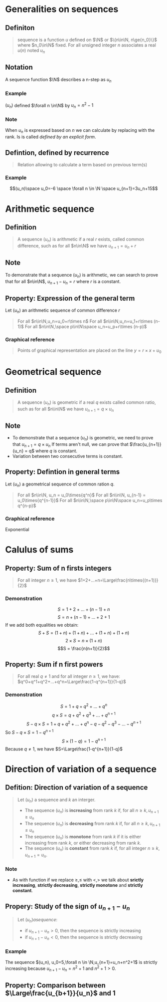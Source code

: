 # Generalities on sequences

## Definiton
> sequence is a function $u$ defined on $\N$ or $\{n\in\N, n\ge{n_0}\}$ where $n_0\in\N$ fixed. For all unsigned integer $n$ associates a real $u(n)$ noted $u_n$

## Notation
A sequence function $\N$ describes a n-step as $u_n$
### Example
$(u_n)$ defined $\forall n \in\N$ by $u_n=n^2-1$

### Note
When $u_n$ is expressed based on $n$ we can calculate by replacing with the rank. Is is called *defined by an explicit form*.

## Defintion, defined by recurrence
> Relation allowing to calculate a term based on previous term(s)
### Example
$$(u_n)\space u_0=-6 \space \forall n \in \N \space u_{n+1}=3u_n+15$$

# Arithmetic sequence
## Definition
> A sequence $(u_n)$ is arithmetic if a real $r$ exists, called common difference, such as for all $n\in\N$ we have $u_{n+1}=u_n+r$
## Note
To demonstrate that a sequence $(u_n)$ is arithmetic, we can search to prove that for all $n\in\N$, $u_{n+1}-u_n = r$ where $r$ is a constant.
## Property: Expression of the general term
Let $(u_n)$ an arithmetic sequence of common difference $r$

> For all $n\in\N,u_n=u_0+r\times n$
> For all $n\in\N,u_n=u_1+r\times (n-1)$
> For all $n\in\N,\space p\in\N\space u_n=u_p+r\times (n-p)$

### Graphical reference
> Points of graphical representation are placed on the line $y=r\times x + u_0$

# Geometrical sequence
## Definition
> A sequence $(u_n)$ is geometric if a real $q$ exists called common ratio, such as for all $n\in\N$ we have $u_{n+1}=q\times u_n$

## Note
* To demonstrate that a sequence $(u_n)$ is geometric, we need to prove that $u_{n+1}=q\times u_n$
If terms aren't null, we can prove that $\frac{u_{n+1}}{u_n} = q$ where $q$ is constant.
* Variation between two consecutive terms is constant.

## Property: Defintion in general terms
Let $(u_n)$ a geometrical sequence of common ration $q$.

> For all $n\in\N, u_n = u_0\times{q^n}$
> For all $n\in\N, u_{n-1} = u_0\times{q^{n-1}}$
> For all $n\in\N,\space p\in\N\space u_n=u_p\times q^{n-p}$

### Graphical reference
Exponential

# Calulus of sums
## Property: Sum of n firsts integers
> For all integer $n \ge 1$, we have $1+2+...+n=\Large\frac{n\times{(n+1)}}{2}$

### Demonstration
$$S = 1 + 2 + ... + (n-1) + n$$
$$S = n + (n-1) + ... + 2 + 1$$
If we add both equalities we obtain:
$$S + S = (1+n) + (1+n) + ... + (1+n) + (1+n)$$
$$2\times S= n \times (1+n)$$
$$S = \frac{n(n+1)}{2}$$

## Property: Sum if n first powers
> For all real $q\ne1$ and for all integer $n\ge1$, we have:
> $q^0+q^1+q^2+...+q^n=\Large\frac{1-q^{n+1}}{1-q}$

### Demonstration
$$S = 1+q+q^2+...+q^n$$
$$q \times S = q+q^2+q^3+...+q^{n+1}$$
$$S - q \times S = 1+q+q^2+...+q^n-q-q^2-q^3-...-q^{n+1}$$
So $S - q \times S = 1 - q^{n+1}$
$$S \times (1-q) = 1 - q^{n+1}$$
Because $q\ne1$, we have $S=\Large\frac{1-q^{n+1}}{1-q}$

# Direction of variation of a sequence
## Defition: Direction of variation of a sequence
> Let $(u_n)$ a sequence and $k$ an interger.
> - The sequence $(u_n)$ is **increasing** from rank $k$ if, for all $n \ge k, u_{n+1} \ge u_n$
> - The sequence $(u_n)$ is **decreasing** from rank $k$ if, for all $n \ge k, u_{n+1} \le u_n$
> - The sequence $(u_n)$ is **monotone** from rank $k$ if it is either increasing from rank $k$, or either decreasing from rank $k$.
> - The sequence $(u_n)$ is **constant** from rank $k$ if, for all integer $n\ge k,u_{n+1}=u_n$.

### Note
* As with function if we replace $\ge, \le$ with $<, >$ we talk about **srictly increasing**, **strictly decreasing**, **strictly monotone** and **strictly constant**.

## Propery: Study of the sign of $u_{n+1} - u_n$
> Let $(u_n) a sequence:$
> - if $u_{n+1}-u_n > 0$, then the sequence is strictly increasing
> - if $u_{n+1}-u_n < 0$, then the sequence is strictly decreasing

### Example
The sequence $(u_n), u_0=5,\forall n \in \N,u_{n+1}=u_n+n^2+1$ is strictly increasing because $u_{n+1}-u_n=n^2+1$ and $n^2+1 > 0$.

## Property: Comparison between $\Large\frac{u_{b+1}}{u_n}$ and $1$